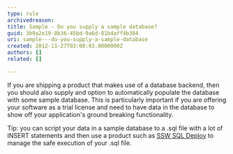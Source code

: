 ```yaml
---
type: rule
archivedreason: 
title: Sample - Do you supply a sample database?
guid: 3b9a2e19-8b36-45bd-9a6d-81b4aff4b384
uri: sample---do-you-supply-a-sample-database
created: 2012-11-27T03:08:03.0000000Z
authors: []
related: []

---
```



<p>If you are shipping a product that makes use of a database backend, then you should also supply and option to automatically populate the database with some sample database. This is particularly important if you are offering your software as a trial license and need to have data in the database to show off your application's ground breaking functionality.</p>
<p>Tip&#58; you can script your data in a sample database to a .sql file with a lot of INSERT statements and then use a product such as <a href="http&#58;//www.ssw.com.au/ssw/SQLDeploy">SSW SQL Deploy</a> to manage the safe execution of your .sql file.</p>
<br><excerpt class='endintro'></excerpt><br>



